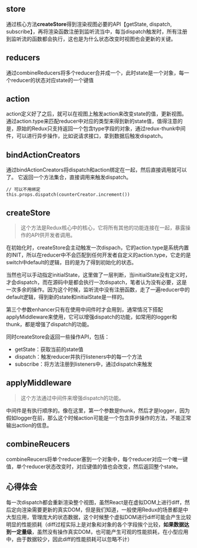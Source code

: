 ## store

通过核心方法**createStore**得到渲染视图必要的API【getState, dispatch, subscribe】，再将渲染函数注册到监听流当中，每当dispatch触发时，所有注册到监听流的函数都会执行，这也是为什么状态改变时视图也会更新的关键。

## reducers

通过combineReducers将多个reducer合并成一个，此时state是一个对象，每一个reducer的状态对应state的一个键值

## action

action定义好了之后，就可以在视图上触发action来改变state的值，更新视图。通过action.type来匹配reducer中对应的类型来得到新的state值，值得注意的是，原始的Redux只支持返回一个包含type字段的对象，通过redux-thunk中间件，可以进行异步操作，比如说请求接口，拿到数据后触发dispatch。


## bindActionCreators

通过bindActionCreators将dispatch和action绑定在一起，然后直接调用就可以了。 它返回一个方法集合，直接调用来触发dispatch。

```
// 可以不用绑定
this.props.dispatch(counterCreator.increment())
```

## createStore

> 这个方法是Redux核心中的核心，它将所有其他的功能连接在一起，暴露操作的API供开发者调用。

在初始化时，createStore会主动触发一次dispach，它的action.type是系统内置的INIT，所以在reducer中不会匹配到任何开发者自定义的action.type，它走的是switch中default的逻辑，目的是为了得到初始化的状态。

当然也可以手动指定initialState，这里做了一层判断，当initialState没有定义时，才会dispatch，而在源码中是都会执行一次dispatch，笔者认为没有必要，这是一次多余的操作。因为这个时候，监听流中没有注册函数，走了一遍reducer中的default逻辑，得到新的state和initialState是一样的。

第三个参数enhancer只有在使用中间件时才会用到，通常情况下搭配applyMiddleware来使用，它可以增强dispatch的功能，如常用的logger和thunk，都是增强了dispatch的功能。

同时createStore会返回一些操作API，包括：

- getState：获取当前的state值
- dispatch：触发reducer并执行listeners中的每一个方法
- subscribe：将方法注册到listeners中，通过dispatch来触发


## applyMiddleware

> 这个方法通过中间件来增强dispatch的功能。

中间件是有执行顺序的。像在这里，第一个参数是thunk，然后才是logger，因为假如logger在前，那么这个时候action可能是一个包含异步操作的方法，不能正常输出action的信息。

## combineReucers

combineReucers将单个reducer塞到一个对象中，每个reducer对应一个唯一键值，单个reducer状态改变时，对应键值的值也会改变，然后返回整个state。


## 心得体会

每一次dispatch都会重新渲染整个视图，虽然React是在虚拟DOM上进行diff，然后定向渲染需要更新的真实DOM，但是我们知道，一般使用Redux的场景都是中大型应用，管理庞大的状态数据，这个时候整个虚拟DOM进行diff可能会产生比较明显的性能损耗（diff过程实际上是对象和对象的各个字段挨个比较，**如果数据达到一定量级**，虽然没有操作真实DOM，也可能产生可观的性能损耗，在小型应用中，由于数据较少，因此diff的性能损耗可以忽略不计）